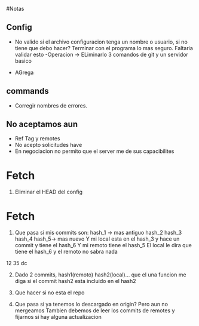#Notas

## Config
- No valido si el archivo configuracion tenga un nombre o usuario, si no tiene que debo hacer? Terminar con el programa lo mas seguro. Faltaria validar esto
-Operacion -> ELiminarlo
3 comandos de git y un servidor basico


- AGrega 

## commands

- Corregir nombres de errores.

## No aceptamos aun
- Ref Tag y remotes
- No acepto solicitudes have
- En negociacion no permito que el server me de sus capacibilites

# Fetch 
1) Eliminar el HEAD del config

# Fetch 
1) Que pasa si mis commits son:
hash_1 -> mas antiguo
hash_2
hash_3
hash_4
hash_5-> mas nuevo
Y mi local esta en el hash_3 y hace un commit y tiene el hash_6
Y mi remoto tiene el hash_5
El local le dira que tiene el hash_6 y el remoto no sabra nada


12
35
dc

2) Dado 2 commits, hash1(remoto) hash2(local)...
que el una funcion me diga si el commit hash2 esta incluido en el hash2

3) Que hacer si no esta el repo

4) Que pasa si ya tenemos lo descargado en origin? Pero aun no mergeamos
Tambien debemos de leer los commits de remotes y fijarnos si hay alguna actualizacion